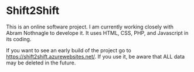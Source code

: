 # Shift2Shift
This is an online software project. I am currently working closely with Abram Nothnagle to develope it. It uses HTML, CSS,
PHP, and Javascript in its coding. 

If you want to see an early build of the project go to https://shift2shift.azurewebsites.net/. If you use it, be aware that
ALL data may be deleted in the future.
